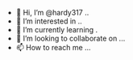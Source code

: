 - 👋 Hi, I’m @hardy317 ..
- 👀 I’m interested in ..
- 🌱 I’m currently learning .
- 💞️ I’m looking to collaborate on ...
- 📫 How to reach me ...

<!---
hardy317/hardy317 is a ✨ special ✨ repository because its `README.md` (this file) appears on your GitHub profile.
You can click the Preview link to take a look at your changes.
--->
